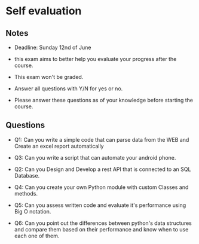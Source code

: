 # Self evaluation

## Notes
* Deadline: Sunday 12nd of June
* this exam aims to better help you evaluate your progress after the course.

* This exam won't be graded.

* Answer all questions with Y/N for yes or no.

* Please answer these questions as of your knowledge before starting the course.


## Questions

* Q1: Can you write a simple code that can parse data from the WEB and Create an excel report automatically

* Q3: Can you write a script that can automate your android phone.

* Q2: Can you Design and Develop a rest API that is connected to an SQL Database.

* Q4: Can you create your own Python module with custom Classes and methods.

* Q5: Can you assess written code and evaluate it's performance using Big O notation.

* Q6: Can you point out the differences between python's data structures and compare them based on their performance and know when to use each one of them.  



